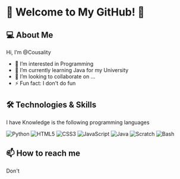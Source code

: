 # 🌟 Welcome to My GitHub! 🌟

## 💻 About Me

Hi, I’m @Cousality
- 👀 I’m interested in Programming 
- 🌱 I’m currently learning Java for my University
- 💞️ I’m looking to collaborate on ...
- ⚡ Fun fact: I don't do fun

## 🛠️ Technologies & Skills

I have Knowledge is the following programming languages

 ![Python](https://img.shields.io/badge/Python-3776AB?style=flat&logo=python&logoColor=white)
 ![HTML5](https://img.shields.io/badge/HTML5-E34F26?style=flat&logo=HTML5&logoColor=white)
 ![CSS3](https://img.shields.io/badge/CSS3-1572B6?style=flat&logo=css3&logoColor=white) 
 ![JavaScript](https://img.shields.io/badge/JavaScript-F7DF1E?style=flat&logo=javascript&logoColor=black) 
 ![Java](https://img.shields.io/badge/Java-007396?style=flat&logo=java&logoColor=white)
 ![Scratch](https://img.shields.io/badge/Scratch-FFAB19?style=flat&logo=scratch&logoColor=white)
 ![Bash](https://img.shields.io/badge/Bash-4EAA25?style=flat&logo=gnu-bash&logoColor=white)


## 📫 How to reach me 

Don't
 

 

 




<!---
Cousality/Cousality is a ✨ special ✨ repository because its `README.md` (this file) appears on your GitHub profile.
You can click the Preview link to take a look at your changes.
--->
